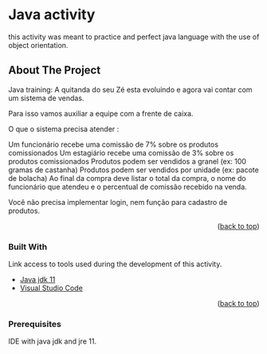# Java activity
this activity was meant to practice and perfect java language with the use of object orientation.

<!-- ABOUT THE PROJECT -->
## About The Project


Java training:
A quitanda do seu Zé esta evoluindo e agora vai contar com um sistema de vendas.

Para isso vamos auxiliar a equipe com a frente de caixa.

O que o sistema precisa atender :

Um funcionário recebe uma comissão de 7% sobre os produtos comissionados
Um estagiário  recebe uma comissão de 3% sobre os produtos comissionados
Produtos podem ser vendidos a granel (ex: 100 gramas de castanha)
Produtos podem ser vendidos por unidade (ex: pacote de bolacha)
Ao final da compra deve listar o total da compra, o nome do funcionário que atendeu e o percentual de comissão recebido na venda.

Você não precisa implementar login, nem função para cadastro de produtos.



<p align="right">(<a href="#top">back to top</a>)</p>



### Built With

Link access to tools used during the development of this activity.

* [Java jdk 11](https://www.oracle.com/br/java/technologies/javase/jdk11-archive-downloads.html)
* [Visual Studio Code](https://code.visualstudio.com/)


<p align="right">(<a href="#top">back to top</a>)</p>


### Prerequisites

IDE with java jdk and jre 11.
